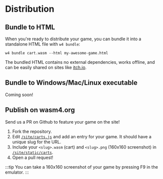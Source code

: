# Distribution

## Bundle to HTML

When you're ready to distribute your game, you can bundle it into a standalone HTML file with `w4 bundle`:

```shell
w4 bundle cart.wasm --html my-awesome-game.html
```

The bundled HTML contains no external dependencies, works offline, and can be easily shared on sites like [itch.io](https://itch.io/).

## Bundle to Windows/Mac/Linux executable

Coming soon!

## Publish on wasm4.org

Send us a PR on Github to feature your game on the site!

1. Fork the repository.
2. Edit
   [`/site/carts.js`](https://github.com/aduros/wasm4/blob/main/site/carts.js)
   and add an entry for your game. It should have a unique slug for the URL.
3. Include your `<slug>.wasm` (cart) and `<slug>.png` (160x160 screenshot) in
   [`/site/static/carts`](https://github.com/aduros/wasm4/tree/main/site/static/carts).
4. Open a pull request!

:::tip
You can take a 160x160 screenshot of your game by pressing F9 in the emulator.
:::
